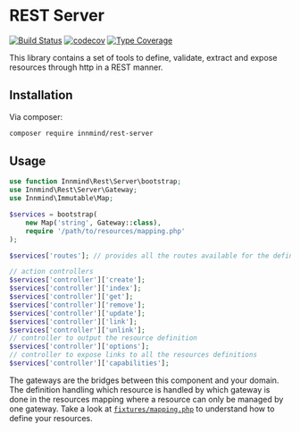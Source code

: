 # REST Server

[![Build Status](https://github.com/Innmind/rest-server/workflows/CI/badge.svg)](https://github.com/Innmind/rest-server/actions?query=workflow%3ACI)
[![codecov](https://codecov.io/gh/Innmind/rest-server/branch/develop/graph/badge.svg)](https://codecov.io/gh/Innmind/rest-server)
[![Type Coverage](https://shepherd.dev/github/Innmind/rest-server/coverage.svg)](https://shepherd.dev/github/Innmind/rest-server)

This library contains a set of tools to define, validate, extract and expose resources through http in a REST manner.

## Installation

Via composer:

```sh
composer require innmind/rest-server
```

## Usage

```php
use function Innmind\Rest\Server\bootstrap;
use Innmind\Rest\Server\Gateway;
use Innmind\Immutable\Map;

$services = bootstrap(
    new Map('string', Gateway::class),
    require '/path/to/resources/mapping.php'
);

$services['routes']; // provides all the routes available for the definitions you provided

// action controllers
$services['controller']['create'];
$services['controller']['index'];
$services['controller']['get'];
$services['controller']['remove'];
$services['controller']['update'];
$services['controller']['link'];
$services['controller']['unlink'];
// controller to output the resource definition
$services['controller']['options'];
// controller to expose links to all the resources definitions
$services['controller']['capabilities'];
```

The gateways are the bridges between this component and your domain. The definition handling which resource is handled by which gateway is done in the resources mapping where a resource can only be managed by one gateway. Take a look at [`fixtures/mapping.php`](fixtures/mapping.php) to understand how to define your resources.
